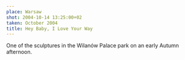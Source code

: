```yaml
---
place: Warsaw
shot: 2004-10-14 13:25:00+02
taken: October 2004
title: Hey Baby, I Love Your Way
---
```


One of the sculptures in the Wilanów Palace park on an early Autumn afternoon.
